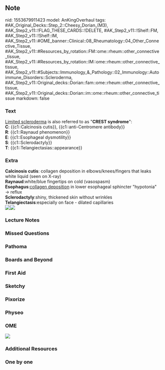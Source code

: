 ## Note
nid: 1553679911423
model: AnKingOverhaul
tags: #AK_Original_Decks::Step_2::Cheesy_Dorian_(M3), #AK_Step2_v11::!FLAG_THESE_CARDS::!DELETE, #AK_Step2_v11::!Shelf::FM, #AK_Step2_v11::!Shelf::IM, #AK_Step2_v11::#OME_banner::Clinical::08_Rheumatology::04_Other_Connective_Tissue, #AK_Step2_v11::#Resources_by_rotation::FM::ome::rheum::other_connective_tissue, #AK_Step2_v11::#Resources_by_rotation::IM::ome::rheum::other_connective_tissue, #AK_Step2_v11::#Subjects::Immunology_&_Pathology::02_Immunology::Autoimmune_Disorders::Scleroderma, #AK_Step2_v11::Original_decks::Dorian::fam::ome::rheum::other_connective_tissue, #AK_Step2_v11::Original_decks::Dorian::im::ome::rheum::other_connective_tissue
markdown: false

### Text
<div>
  <u>Limited scleroderma</u> is also referred to as "<b>CREST
  syndrome</b>":
</div>
<div>
  <b>C</b>: {{c1::Calcinosis cutis}}, {{c1::anti-Centromere
  antibody}}
</div>
<div>
  <b>R</b>: {{c1::Raynaud phenomenon}}
</div>
<div>
  <b>E</b>: {{c1::Esophageal dysmotility}}
</div>
<div>
  <b>S</b>: {{c1::Sclerodactyly}}
</div>
<div>
  <b>T</b>: {{c1::Telangiectasias::appearance}}
</div>

### Extra
<div>
  <div>
    <b>Calcinosis cutis</b>: collagen deposition in
    elbows/knees/fingers that leaks white liquid (seen on X-ray)
  </div>
  <div>
    <b>Raynaud</b>:white/blue fingertips on cold (vasospasm)
  </div>
  <div>
    <b>Esophagus</b>:<u>collagen deposition</u> in lower esophageal
    sphincter "hypotonia" → reflux
  </div>
  <div>
    <b>Sclerodactyly</b>:shiny, thickened skin without wrinkles
  </div>
  <div>
    <b>Telangiectasis</b>:especially on face - dilated capillaries
  </div>
</div><img src="paste-12442520257072.jpg"><img src=
"paste-3298534883329.jpg">

### Lecture Notes


### Missed Questions


### Pathoma


### Boards and Beyond


### First Aid


### Sketchy


### Pixorize


### Physeo


### OME
<div class="ome-widget">
  <a href=
  "https://onlinemeded.org/spa/rheumatology/other-connective-tissue/acquire?ref=anki">
  <img src="_OME_AnkiFlashcards_Lesson_4.png"></a>
</div>

### Additional Resources


### One by one


